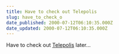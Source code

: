 ```yaml
---
title: Have to check out Telepolis
slug: have_to_check_o
date_published: 2000-07-12T06:10:35.000Z
date_updated: 2000-07-12T06:10:35.000Z
---
```


Have to check out [Telepolis](http://www.heise.de/tp/english/default.html) later…
